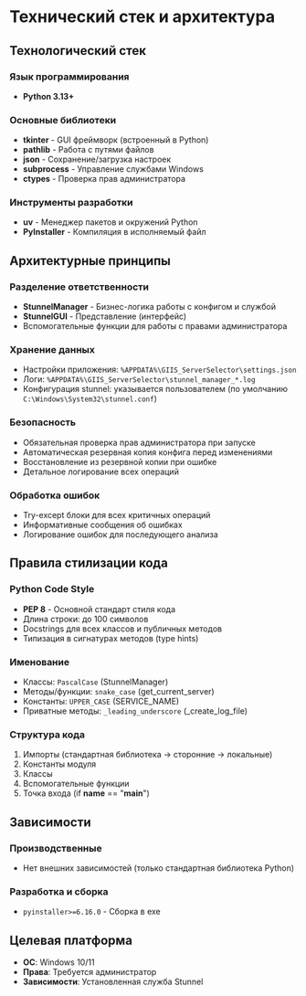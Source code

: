 # Технический стек и архитектура

## Технологический стек

### Язык программирования
- **Python 3.13+**

### Основные библиотеки
- **tkinter** - GUI фреймворк (встроенный в Python)
- **pathlib** - Работа с путями файлов
- **json** - Сохранение/загрузка настроек
- **subprocess** - Управление службами Windows
- **ctypes** - Проверка прав администратора

### Инструменты разработки
- **uv** - Менеджер пакетов и окружений Python
- **PyInstaller** - Компиляция в исполняемый файл

## Архитектурные принципы

### Разделение ответственности
- **StunnelManager** - Бизнес-логика работы с конфигом и службой
- **StunnelGUI** - Представление (интерфейс)
- Вспомогательные функции для работы с правами администратора

### Хранение данных
- Настройки приложения: `%APPDATA%\GIIS_ServerSelector\settings.json`
- Логи: `%APPDATA%\GIIS_ServerSelector\stunnel_manager_*.log`
- Конфигурация stunnel: указывается пользователем (по умолчанию `C:\Windows\System32\stunnel.conf`)

### Безопасность
- Обязательная проверка прав администратора при запуске
- Автоматическая резервная копия конфига перед изменениями
- Восстановление из резервной копии при ошибке
- Детальное логирование всех операций

### Обработка ошибок
- Try-except блоки для всех критичных операций
- Информативные сообщения об ошибках
- Логирование ошибок для последующего анализа

## Правила стилизации кода

### Python Code Style
- **PEP 8** - Основной стандарт стиля кода
- Длина строки: до 100 символов
- Docstrings для всех классов и публичных методов
- Типизация в сигнатурах методов (type hints)

### Именование
- Классы: `PascalCase` (StunnelManager)
- Методы/функции: `snake_case` (get_current_server)
- Константы: `UPPER_CASE` (SERVICE_NAME)
- Приватные методы: `_leading_underscore` (_create_log_file)

### Структура кода
1. Импорты (стандартная библиотека → сторонние → локальные)
2. Константы модуля
3. Классы
4. Вспомогательные функции
5. Точка входа (if __name__ == "__main__")

## Зависимости

### Производственные
- Нет внешних зависимостей (только стандартная библиотека Python)

### Разработка и сборка
- `pyinstaller>=6.16.0` - Сборка в exe

## Целевая платформа
- **ОС**: Windows 10/11
- **Права**: Требуется администратор
- **Зависимости**: Установленная служба Stunnel
